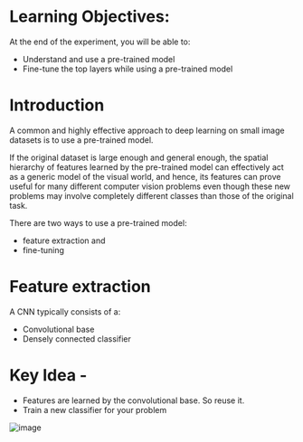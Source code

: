 # Learning Objectives:
At the end of the experiment, you will be able to:
- Understand and use a pre-trained model
- Fine-tune the top layers while using a pre-trained model

# Introduction
A common and highly effective approach to deep learning on small image datasets is to use a pre-trained model.

If the original dataset is large enough and general enough, the spatial hierarchy of features learned by the pre-trained model can effectively act as a generic model of the visual world, and hence, its features can prove useful for many different computer vision problems even though these new problems may involve completely different classes than those of the original task.

There are two ways to use a pre-trained model:
- feature extraction and
- fine-tuning

# Feature extraction
A CNN typically consists of a:
- Convolutional base
- Densely connected classifier

# Key Idea -
- Features are learned by the convolutional base. So reuse it.
- Train a new classifier for your problem

![image](https://github.com/allanabraham10/AI_MLOps/assets/69242466/9b521563-51e7-41fd-b945-9afafd75b9f2)
